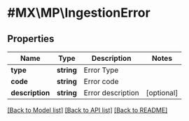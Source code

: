 # #MX\MP\IngestionError

## Properties

Name | Type | Description | Notes
------------ | ------------- | ------------- | -------------
**type** | **string** | Error Type |
**code** | **string** | Error code |
**description** | **string** | Error description | [optional]


[[Back to Model list]](../) [[Back to API list]](../../Api/MX/MP) [[Back to README]](../../README.md)
